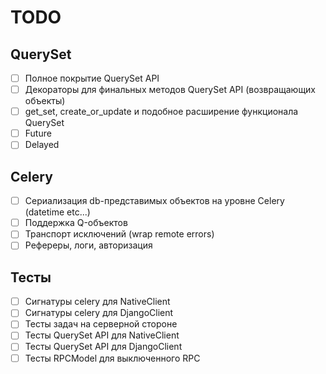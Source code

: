 TODO
====

QuerySet
--------

- [ ] Полное покрытие QuerySet API
- [ ] Декораторы для финальных методов QuerySet API (возвращающих объекты)
- [ ] get_set, create_or_update и подобное расширение функционала QuerySet
- [ ] Future
- [ ] Delayed

Celery
------
- [ ] Сериализация db-представимых объектов на уровне Celery (datetime etc...)
- [ ] Поддержка Q-объектов
- [ ] Транспорт исключений (wrap remote errors)
- [ ] Рефереры, логи, авторизация

Тесты
-----
- [ ] Сигнатуры celery для NativeClient
- [ ] Сигнатуры celery для DjangoClient
- [ ] Тесты задач на серверной стороне
- [ ] Тесты QuerySet API для NativeClient
- [ ] Тесты QuerySet API для DjangoClient
- [ ] Тесты RPCModel для выключенного RPC
